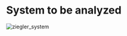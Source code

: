 # System to be analyzed

![ziegler_system](https://user-images.githubusercontent.com/45636618/129390424-fbab2576-e960-4776-938c-3a5f88318c1b.png)



